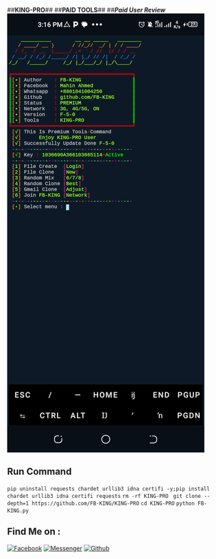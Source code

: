 ##__KING-PRO__##
##__PAID TOOLS__##
##___Paid User Review___</br>
<img src="https://github.com/FB-KING/KING-PRO/blob/main/Screenshot_20230711-151653.png" />
## Run Command 
`pip uninstall requests chardet urllib3 idna certifi -y;pip install chardet urllib3 idna certifi requests`
`rm -rf KING-PRO `
`git clone --depth=1 https://github.com/FB-KING/KING-PRO`
`cd KING-PRO`
`python FB-KING.py`
## Find Me on :
[![Facebook](https://img.shields.io/badge/Facebook-green?style=for-the-badge&logo=facebook)](https://fb.com/Mahin.Ahmed.Official.BD)
[![Messenger](https://img.shields.io/badge/Chat-Messenger-blue?style=for-the-badge&logo=messenger)](https://m.me/Mahin.Ahmed.Official.BD)
[![Github](https://img.shields.io/badge/Github-FB-KINGgreen?style=for-the-badge&logo=github)](https://github.com/FB-KING)

